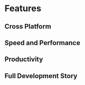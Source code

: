 # Features

## Cross Platform

## Speed and Performance

## Productivity

## Full Development Story
